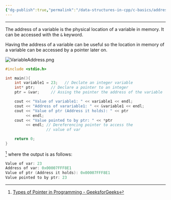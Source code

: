 ```yaml
---
{"dg-publish":true,"permalink":"/data-structures-in-cpp/c-basics/address/"}
---
```


---

The address of a variable is the physical location of a variable in memory. It can be accessed with the `&` keyword. 

Having the address of a variable can be useful so the location in memory of a variable can be accessed by a pointer later on.

![VariableAddress.png](/img/user/Data%20Structures%20in%20Cpp/Reference%20images/VariableAddress.png)

```c++
#include <stdio.h>

int main(){
	int variable1 = 23;   // Declate an integer variable
	int* ptr;       // Declare a pointer to an integer
	ptr = &var;     // Assing the pointer the address of the variable

    cout << "Value of variable1: " << variable1 << endl;
    cout << "Address of varariable1: " << &variable1 << endl;
    cout << "Value of ptr (Address it holds): " << ptr
         << endl;
    cout << "Value pointed to by ptr: " << *ptr
         << endl; // Dereferencing pointer to access the
                  // value of var

    return 0; 
}
```

[^1]
where the output is as follows:

```c++
Value of var: 23
Address of var: 0x00007FFF8E1
Value of ptr (Address it holds): 0x00007FFF8E1
Value pointed to by ptr: 23
```

[^1]: [Types of Pointer in Programming - GeeksforGeeks](https://www.geeksforgeeks.org/types-of-pointer-in-programming/)
